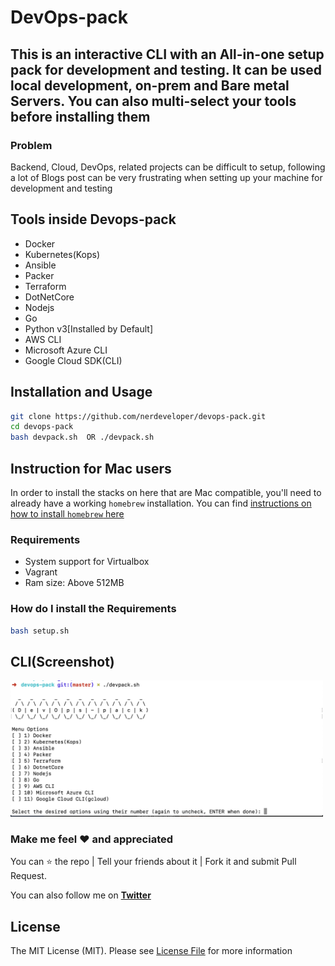 # DevOps-pack

## This is an interactive CLI with an All-in-one setup pack for development and testing. It can be used local development, on-prem and Bare metal Servers. You can also multi-select your tools before installing them

### Problem

Backend, Cloud, DevOps, related projects can be difficult to setup, following a lot of Blogs post can be very frustrating when setting up your machine for development and testing

## Tools inside Devops-pack

- Docker
- Kubernetes(Kops)
- Ansible
- Packer
- Terraform
- DotNetCore
- Nodejs
- Go
- Python v3[Installed by Default]
- AWS CLI
- Microsoft Azure CLI
- Google Cloud SDK(CLI)

## Installation and Usage

```bash
git clone https://github.com/nerdeveloper/devops-pack.git
cd devops-pack
bash devpack.sh  OR ./devpack.sh
```

## Instruction for Mac users

In order to install the stacks on here that are Mac compatible, you'll need to already have a working `homebrew` installation.
You can find [instructions on how to install `homebrew` here](https://www.howtogeek.com/211541/homebrew-for-os-x-easily-installs-desktop-apps-and-terminal-utilities/)

### Requirements

- System support for Virtualbox
- Vagrant
- Ram size: Above 512MB

### How do I install the Requirements

```bash 
bash setup.sh
```

## CLI(Screenshot)

  <img src="https://github.com/nerdeveloper/devops-pack/blob/master/images/shot.png" alt="Screenshot of the menu" title="Screenshot of Stacks" width="500" >

### Make me feel :heart: and appreciated

You can :star: the repo | Tell your friends about it | Fork it and submit Pull Request.

You can also follow me on **[Twitter](https://twitter.com/_nerdeveloper)**

## License

The MIT License (MIT). Please see [License File](LICENSE) for more information
